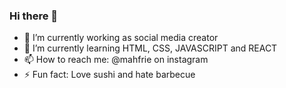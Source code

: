 ### Hi there 👋

- 🔭 I’m currently working as social media creator
- 🌱 I’m currently learning HTML, CSS, JAVASCRIPT and REACT
- 📫 How to reach me: @mahfrie on instagram
- ⚡ Fun fact: Love sushi and hate barbecue
